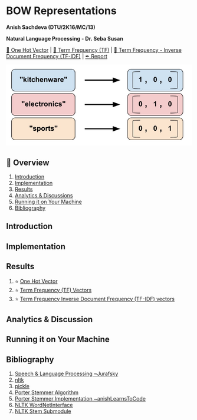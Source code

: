 # BOW Representations
__Anish Sachdeva (DTU/2K16/MC/13)__

__Natural Language Processing - Dr. Seba Susan__

[📕 One Hot Vector](notebooks/one-hot-vector.ipynb) | 
[📕 Term Frequency (TF)](notebooks) | 
[📕 Term Frequency - Inverse Document Frequency (TF-IDF)](notebooks) | 
[✒ Report](assets)

![project-image](assets/booster.jpg)

## 📖 Overview
1. [Introduction](#introduction)
1. [Implementation](#implementation)
1. [Results](#results)
1. [Analytics & Discussions](#analytics--discussion)
1. [Running it on Your Machine](#running-it-on-your-machine)
1. [Bibliography](#bibliography)

## Introduction
## Implementation
## Results
1. ⭐ [One Hot Vector](assets/one-hot-vector.txt)
1. ⭐ [Term Frequency (TF) Vectors](assets)
1. ⭐ [Term Frequency Inverse Document Frequency (TF-IDF) vectors](assets)

## Analytics & Discussion  
## Running it on Your Machine

## Bibliography
1. [Speech & Language Processing ~Jurafsky](https://web.stanford.edu/~jurafsky/slp3/)
1. [nltk](https://www.nltk.org/)
1. [pickle](https://docs.python.org/3/library/pickle.html)
1. [Porter Stemmer Algorithm](http://tartarus.org/martin/PorterStemmer)
1. [Porter Stemmer Implementation ~anishLearnsToCode](https://github.com/anishLearnsToCode/porter-stemmer)
1. [NLTK WordNetInterface](https://www.nltk.org/howto/wordnet.html)
1. [NLTK Stem Submodule](http://www.nltk.org/api/nltk.stem.html)
